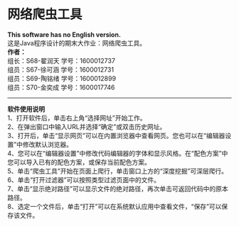 # 网络爬虫工具
<p>
<b>This software has no English version.</b>
  <br/>
  这是Java程序设计的期末大作业：网络爬虫工具。
  <br/>
  <b>作者：</b>
  <br/>
  组长：S68-翟润天 学号：1600012737
  <br/>
  组员：S67-徐可涵 学号：1600012731
  <br/>
  组员：S69-陶铭绪 学号：1600012899
  <br/>
  组员：S70-金奕成 学号：1600017746
  <br/>
</p>
<hr/>
<p>
  <b>软件使用说明</b>
  <br/>
  1、打开软件后，单击右上角“选择网址”开始工作。
  <br/>
  2、在弹出窗口中输入URL并选择“确定”或双击历史网址。
  <br/>
  3、打开后，单击“显示网页”可以在内置浏览器中查看网页。您也可以在“编辑器设置”中修改默认浏览器。
  <br/>
  4、您可以在“编辑器设置”中修改代码编辑器的字体和显示风格。在“配色方案”中您可以导入已有的配色方案，或保存当前配色方案。
  <br/>
  5、单击“爬虫工具”开始在页面上爬行，单击窗口上方的“深度挖掘”可深层爬行。
  <br/>
  6、单击“打开过滤器”可以按照类型过滤页面中的文件。
  <br/>
  7、单击“显示绝对路径”可以显示文件的绝对路径，再次单击可返回代码中的原本路径。
  <br/>
  8、选定一个文件后，单击“打开”可以在系统默认应用中查看文件，“保存”可以保存该文件。
</p>
